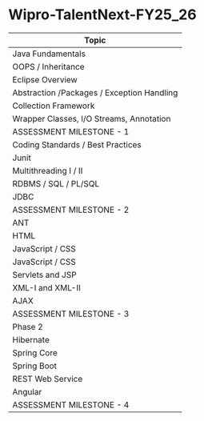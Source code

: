 # Wipro-TalentNext-FY25_26

| Topic                                         |
|-----------------------------------------------|
| Java Fundamentals                             |
| OOPS / Inheritance                            |
| Eclipse Overview                              |
| Abstraction /Packages / Exception Handling    |
| Collection Framework                          |
| Wrapper Classes, I/O Streams, Annotation      |
| ASSESSMENT MILESTONE - 1                      |
| Coding Standards / Best Practices             |
| Junit                                         |
| Multithreading I / II                         |
| RDBMS / SQL / PL/SQL                          |
| JDBC                                          |
| ASSESSMENT MILESTONE - 2                      |
| ANT                                           |
| HTML                                          |
| JavaScript / CSS                              |
| JavaScript / CSS                              |
| Servlets and JSP                              |
| XML-I and XML-II                              |
| AJAX                                          |
| ASSESSMENT MILESTONE - 3                      |
| Phase 2                                       |
| Hibernate                                     |
| Spring Core                                   |
| Spring Boot                                   |
| REST Web Service                              |
| Angular                                       |
| ASSESSMENT MILESTONE - 4                      |
